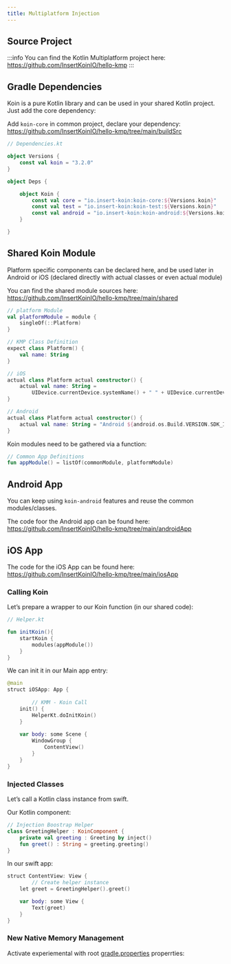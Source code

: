 ```yaml
---
title: Multiplatform Injection
---
```


## Source Project

:::info
 You can find the Kotlin Multiplatform project here: https://github.com/InsertKoinIO/hello-kmp
:::

## Gradle Dependencies

Koin is a pure Kotlin library and can be used in your shared Kotlin project. Just add the core dependency:

Add `koin-core` in common project, declare your dependency: https://github.com/InsertKoinIO/hello-kmp/tree/main/buildSrc


```kotlin
// Dependencies.kt

object Versions {
    const val koin = "3.2.0"
}

object Deps {

    object Koin {
        const val core = "io.insert-koin:koin-core:${Versions.koin}"
        const val test = "io.insert-koin:koin-test:${Versions.koin}"
        const val android = "io.insert-koin:koin-android:${Versions.koin}"
    }

}
```

## Shared Koin Module

Platform specific components can be declared here, and be used later in Android or iOS (declared directly with actual classes or even actual module)

You can find the shared module sources here: https://github.com/InsertKoinIO/hello-kmp/tree/main/shared

```kotlin
// platform Module
val platformModule = module {
    singleOf(::Platform)
}

// KMP Class Definition
expect class Platform() {
    val name: String
}

// iOS
actual class Platform actual constructor() {
    actual val name: String =
        UIDevice.currentDevice.systemName() + " " + UIDevice.currentDevice.systemVersion
}

// Android
actual class Platform actual constructor() {
    actual val name: String = "Android ${android.os.Build.VERSION.SDK_INT}"
}
```

Koin modules need to be gathered via a function:

```kotlin
// Common App Definitions
fun appModule() = listOf(commonModule, platformModule)
```

## Android App

You can keep using `koin-android` features and reuse the common modules/classes.

The code foor the Android app can be found here: https://github.com/InsertKoinIO/hello-kmp/tree/main/androidApp

## iOS App

The code for the iOS App can be found here: https://github.com/InsertKoinIO/hello-kmp/tree/main/iosApp

### Calling Koin

Let’s prepare a wrapper to our Koin function (in our shared code):

```kotlin
// Helper.kt

fun initKoin(){
    startKoin {
        modules(appModule())
    }
}
```

We can init it in our Main app entry:

```kotlin
@main
struct iOSApp: App {
    
        // KMM - Koin Call
    init() {
        HelperKt.doInitKoin()
    }
    
    var body: some Scene {
        WindowGroup {
            ContentView()
        }
    }
}
```

### Injected Classes

Let’s call a Kotlin class instance from swift.

Our Kotlin component:

```kotlin
// Injection Boostrap Helper
class GreetingHelper : KoinComponent {
    private val greeting : Greeting by inject()
    fun greet() : String = greeting.greeting()
}
```

In our swift app:

```kotlin
struct ContentView: View {
        // Create helper instance
    let greet = GreetingHelper().greet()

    var body: some View {
        Text(greet)
    }
}
```

### New Native Memory Management

Activate experiemental with root [gradle.properties](http://gradle.properties) properrties: